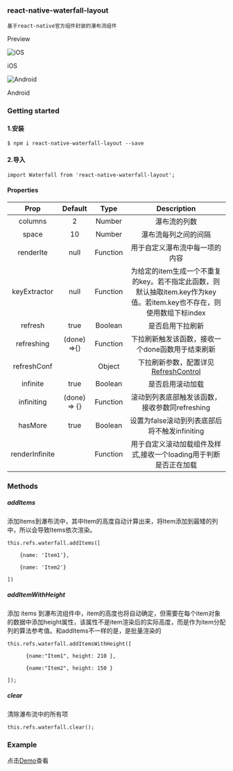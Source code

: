 ### react-native-waterfall-layout
```
基于react-native官方组件封装的瀑布流组件
```
Preview

![iOS](https://upload-images.jianshu.io/upload_images/5855162-678fa52f270a341a.gif?imageMogr2/auto-orient/strip%7CimageView2/2/w/475)


iOS

![Android](https://upload-images.jianshu.io/upload_images/5855162-97d24b94443b0e5f.gif?imageMogr2/auto-orient/strip%7CimageView2/2/w/490)


Android

### Getting started
#### 1.安装
```
$ npm i react-native-waterfall-layout --save
```
#### 2.导入
```
import Waterfall from 'react-native-waterfall-layout';
```

#### Properties  
|    Prop       |      Default   |  Type        |  Description             |
|:-----------------:|:--------------:|:-----------------:|:------------------------------:|
|    columns      |        2       |  Number      |  瀑布流的列数             |
|    space        |       10       |  Number      |  瀑布流每列之间的间隔       |
|    renderIte    |      null      |  Function    |  用于自定义瀑布流中每一项的内容 |
|keyExtractor   |  null             |  Function       |   为给定的item生成一个不重复的key。若不指定此函数，则默认抽取item.key作为key值。若item.key也不存在，则使用数组下标index|
|refresh         |    true      |         Boolean   |      是否启用下拉刷新|
|refreshing      |  (done) =>{}   | Function   |     下拉刷新触发该函数，接收一个done函数用于结束刷新|
|refreshConf     |                 |      Object | 下拉刷新参数，配置详见[RefreshControl](https://facebook.github.io/react-native/docs/refreshcontrol.html)|
|infinite       |       true          |      Boolean  |      是否启用滚动加载|
|infiniting   |       (done) => {}  |  Function    |    滚动到列表底部触发该函数，接收参数同refreshing|
|hasMore    |       true          |     Boolean     |   设置为false滚动到列表底部后将不触发infiniting|
|renderInfinite      |              |     Function  |     用于自定义滚动加载组件及样式,接收一个loading用于判断是否正在加载|



### Methods
##### addItems

添加Items到瀑布流中，其中Item的高度自动计算出来，将Item添加到最矮的列中，所以会导致Items依次渲染。
```
this.refs.waterfall.addItems([

    {name: 'Item1'}, 

    {name: 'Item2'}

])
```
##### addItemWithHeight

添加 items 到瀑布流组件中，item的高度也将自动确定，但需要在每个item对象的数据中添加height属性，该属性不是item渲染后的实际高度，而是作为item分配列的算法参考值。和addItems不一样的是，是批量渲染的
```
this.refs.waterfall.addItemsWithHeight([

      {name:"Item1", height: 210 },

      {name:"Item2", height: 150 }

]);
```
##### clear

清除瀑布流中的所有项
```
this.refs.waterfall.clear();
```


### Example
点击[Demo](https://link.jianshu.com/?t=https%3A%2F%2Fgithub.com%2Fjunhaotong%2Freact-native-waterfall%2Fblob%2Fmaster%2Fexample%2Findex.js)查看
